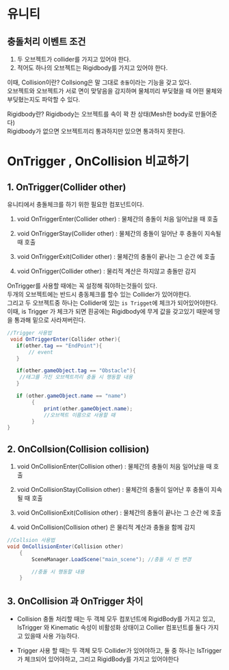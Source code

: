 # 유니티

## 충돌처리 이벤트 조건

1. 두 오브젝트가 collider를 가지고 있어야 한다.
2. 적어도 하나의 오브젝트는 Rigidbody를 가지고 있어야 한다.

이때, Collision이란?
Collsiong은 말 그대로 `충돌`이라는 기능을 갖고 있다.  
오브젝트와 오브젝트가 서로 면이 맞닿음을 감지하며 물체끼리 부딪혔을 때 어떤 물체와 부딪혔는지도 파악할 수 있다.

Rigidbody란?
Rigidbody는 오브젝트를 속이 꽉 찬 상태(Mesh한 body로 만들어준다)  
Rigidbody가 없으면 오브젝트끼리 통과하지만 있으면 통과하지 못한다.
# OnTrigger , OnCollision 비교하기

## 1. OnTrigger(Collider other)
유니티에서 충돌체크를 하기 위한 필요한 컴포넌트이다.

1) void OnTriggerEnter(Collider other) : 물체간의 충돌이 처음 일어났을 때 호출

2) void OnTriggerStay(Collider other) : 물체간의 충돌이 일어난 후 충돌이 지속될 때 호출

3) void OnTriggerExit(Collider other) : 물체간의 충돌이 끝나는 그 순간 에 호출

4) void OnTrigger(Collider other) : 물리적 계산은 하지않고 충돌만 감지


OnTrigger를 사용할 때에는 꼭 설정해 줘야하는것들이 있다.  
두개의 오브젝트에는 반드시 충동체크를 할수 있는 Collider가 있어야한다.  
그리고 두 오브젝트중 하나는 Collider에 있는 `is Trigget`에 체크가 되어있어야한다.
이때, is Trigger 가 체크가 되면 흰공에는 Rigidbody에 무게 값을 갖고있기 때문에 땅을 통과해 밑으로 사라져버린다.
```c#
//Trigger 사용법
 void OnTriggerEnter(Collider other){        
   if(other.tag == "EndPoint"){
       // event
   }

   if(other.gameObject.tag == "Obstacle"){
    //태그를 가진 오브젝트끼리 충돌 시 행동할 내용
   }

   if (other.gameObject.name == "name")
        {
            print(other.gameObject.name);
            //오브젝트 이름으로 사용할 때
        }
}

```


## 2. OnCollsion(Collision collision)

1) void OnCollisionEnter(Collision other) : 물체간의 충돌이 처음 일어났을 때 호출

2) void OnCollisionStay(Collision other) : 물체간의 충돌이 일어난 후 충돌이 지속될 때 호출

3) void OnCollisionExit(Collision other) : 물체간의 충돌이 끝나는 그 순간 에 호출

4) void OnCollision(Collision other) 은 물리적 계산과 충돌을 함께 감지

```c#
//Collsion 사용법
void OnCollisionEnter(Collision other)
    {
        SceneManager.LoadScene("main_scene"); //충돌 시 씬 변경

        //충돌 시 행동할 내용
    }

```

## 3. OnCollision 과 OnTrigger 차이
- Collision 충돌 처리할 때는 두 객체 모두 컴포넌트에 RigidBody를 가지고 있고, IsTrigger 와 Kinematic 속성이 비활성화 상태이고 Collier 컴포넌트를 둘다 가지고 있을때 사용 가능하다.

- Trigger 사용 할 때는 두 객체 모두 Collider가 있어야하고, 둘 중 하나는 IsTrigger 가 체크되어 있어야하고, 그리고 RigidBody를 가지고 있어야한다